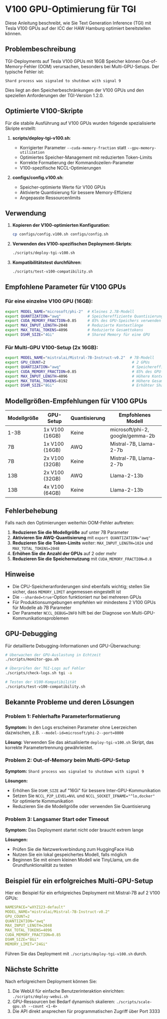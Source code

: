 # V100 GPU-Optimierung für TGI

Diese Anleitung beschreibt, wie Sie Text Generation Inference (TGI) mit Tesla V100 GPUs auf der ICC der HAW Hamburg optimiert bereitstellen können.

## Problembeschreibung

TGI-Deployments auf Tesla V100 GPUs mit 16GB Speicher können Out-of-Memory-Fehler (OOM) verursachen, besonders bei Multi-GPU-Setups. Der typische Fehler ist:

```
Shard process was signaled to shutdown with signal 9
```

Dies liegt an den Speicherbeschränkungen der V100 GPUs und den speziellen Anforderungen der TGI-Version 1.2.0.

## Optimierte V100-Skripte

Für die stabile Ausführung auf V100 GPUs wurden folgende spezialisierte Skripte erstellt:

1. **scripts/deploy-tgi-v100.sh**:
   - Korrigierter Parameter `--cuda-memory-fraction` statt `--gpu-memory-utilization`
   - Optimiertes Speicher-Management mit reduzierten Token-Limits
   - Korrekte Formatierung der Kommandozeilen-Parameter
   - V100-spezifische NCCL-Optimierungen

2. **configs/config.v100.sh**:
   - Speicher-optimierte Werte für V100 GPUs
   - Aktivierte Quantisierung für bessere Memory-Effizienz
   - Angepasste Ressourcenlimits

## Verwendung

1. **Kopieren der V100-optimierten Konfiguration**:
   ```bash
   cp configs/config.v100.sh configs/config.sh
   ```

2. **Verwenden des V100-spezifischen Deployment-Skripts**:
   ```bash
   ./scripts/deploy-tgi-v100.sh
   ```

3. **Kompatibilitätstest durchführen**:
   ```bash
   ./scripts/test-v100-compatibility.sh
   ```

## Empfohlene Parameter für V100 GPUs

### Für eine einzelne V100 GPU (16GB):

```bash
export MODEL_NAME="microsoft/phi-2"  # Kleines 2.7B-Modell
export QUANTIZATION="awq"            # Speichereffiziente Quantisierung
export CUDA_MEMORY_FRACTION=0.85     # 85% des GPU-Speichers verwenden
export MAX_INPUT_LENGTH=2048         # Reduzierte Kontextlänge
export MAX_TOTAL_TOKENS=4096         # Reduzierte Gesamttokens
export DSHM_SIZE="4Gi"               # Shared Memory für eine GPU
```

### Für Multi-GPU V100-Setup (2x 16GB):

```bash
export MODEL_NAME="mistralai/Mistral-7B-Instruct-v0.2"  # 7B-Modell
export GPU_COUNT=2                                       # 2 GPUs
export QUANTIZATION="awq"                                # Speichereffiziente Quantisierung
export CUDA_MEMORY_FRACTION=0.85                         # 85% des GPU-Speichers verwenden
export MAX_INPUT_LENGTH=4096                             # Höhere Kontextlänge mit 2 GPUs
export MAX_TOTAL_TOKENS=8192                             # Höhere Gesamttokens mit 2 GPUs
export DSHM_SIZE="8Gi"                                   # Erhöhter Shared Memory für Multi-GPU
```

## Modellgrößen-Empfehlungen für V100 GPUs

| Modellgröße | GPU-Setup       | Quantisierung | Empfohlenes Modell                  |
|-------------|-----------------|---------------|-------------------------------------|
| 1-3B        | 1x V100 (16GB)  | Keine         | microsoft/phi-2, google/gemma-2b    |
| 7B          | 1x V100 (16GB)  | AWQ           | Mistral-7B, Llama-2-7b              |
| 7B          | 2x V100 (32GB)  | Keine         | Mistral-7B, Llama-2-7b              |
| 13B         | 2x V100 (32GB)  | AWQ           | Llama-2-13b                         |
| 13B         | 4x V100 (64GB)  | Keine         | Llama-2-13b                         |

## Fehlerbehebung

Falls nach den Optimierungen weiterhin OOM-Fehler auftreten:

1. **Reduzieren Sie die Modellgröße** auf unter 7B Parameter
2. **Aktivieren Sie AWQ-Quantisierung** mit `export QUANTIZATION="awq"`
3. **Reduzieren Sie die Token-Limits** weiter: `MAX_INPUT_LENGTH=1024` und `MAX_TOTAL_TOKENS=2048` 
4. **Erhöhen Sie die Anzahl der GPUs** auf 2 oder mehr
5. **Reduzieren Sie die Speichernutzung** mit `CUDA_MEMORY_FRACTION=0.8`

## Hinweise

- Die CPU-Speicheranforderungen sind ebenfalls wichtig; stellen Sie sicher, dass `MEMORY_LIMIT` angemessen eingestellt ist
- Die `--sharded=true`-Option funktioniert nur bei mehreren GPUs
- Für Produktionsumgebungen empfehlen wir mindestens 2 V100 GPUs für Modelle ab 7B Parameter
- Der Parameter `NCCL_DEBUG=INFO` hilft bei der Diagnose von Multi-GPU-Kommunikationsproblemen

## GPU-Debugging

Für detaillierte Debugging-Informationen und GPU-Überwachung:

```bash
# Überwachen der GPU-Auslastung in Echtzeit
./scripts/monitor-gpu.sh

# Überprüfen der TGI-Logs auf Fehler
./scripts/check-logs.sh tgi -a

# Testen der V100-Kompatibilität
./scripts/test-v100-compatibility.sh
```

## Bekannte Probleme und deren Lösungen

### Problem 1: Fehlerhafte Parameterformatierung

**Symptom:** In den Logs erscheinen Parameter ohne Leerzeichen dazwischen, z.B. `--model-id=microsoft/phi-2--port=8000`

**Lösung:** Verwenden Sie das aktualisierte `deploy-tgi-v100.sh` Skript, das korrekte Parametertrennung gewährleistet.

### Problem 2: Out-of-Memory beim Multi-GPU-Setup

**Symptom:** `Shard process was signaled to shutdown with signal 9`

**Lösungen:**
- Erhöhen Sie `DSHM_SIZE` auf "16Gi" für bessere Inter-GPU-Kommunikation
- Setzen Sie `NCCL_P2P_LEVEL=NVL` und `NCCL_SOCKET_IFNAME="^lo,docker"` für optimierte Kommunikation
- Reduzieren Sie die Modellgröße oder verwenden Sie Quantisierung

### Problem 3: Langsamer Start oder Timeout

**Symptom:** Das Deployment startet nicht oder braucht extrem lange

**Lösungen:**
- Prüfen Sie die Netzwerkverbindung zum HuggingFace Hub
- Nutzen Sie ein lokal gespeichertes Modell, falls möglich
- Beginnen Sie mit einem kleinen Modell wie TinyLlama, um die Grundfunktionalität zu testen

## Beispiel für ein erfolgreiches Multi-GPU-Setup

Hier ein Beispiel für ein erfolgreiches Deployment mit Mistral-7B auf 2 V100 GPUs:

```yaml
NAMESPACE="wXYZ123-default"
MODEL_NAME="mistralai/Mistral-7B-Instruct-v0.2"
GPU_COUNT=2
QUANTIZATION="awq"
MAX_INPUT_LENGTH=2048
MAX_TOTAL_TOKENS=4096
CUDA_MEMORY_FRACTION=0.85
DSHM_SIZE="8Gi"
MEMORY_LIMIT="24Gi"
```

Führen Sie das Deployment mit `./scripts/deploy-tgi-v100.sh` durch.

## Nächste Schritte

Nach erfolgreichem Deployment können Sie:

1. Die WebUI für einfache Benutzerinteraktion einrichten: `./scripts/deploy-webui.sh`
2. GPU-Ressourcen bei Bedarf dynamisch skalieren: `./scripts/scale-gpu.sh --count <1-4>`
3. Die API direkt ansprechen für programmatischen Zugriff über Port 3333
